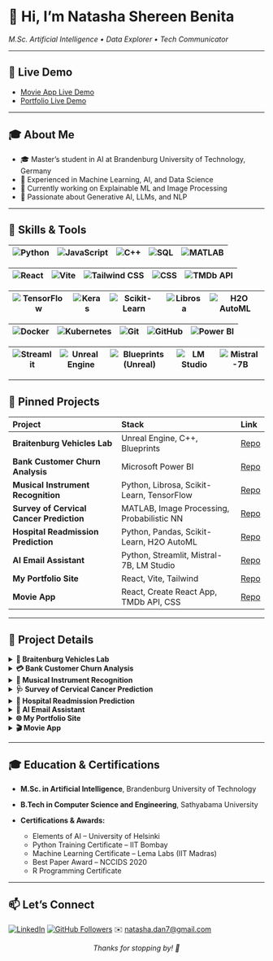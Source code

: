 # 👋 Hi, I’m Natasha Shereen Benita

*M.Sc. Artificial Intelligence • Data Explorer • Tech Communicator*

---

## 🚀 Live Demo

* [Movie App Live Demo](https://natdan24.github.io/movie-app/)
* [Portfolio Live Demo](https://natdan24.github.io/portfolio2025updated/)

---

## 🎓 About Me

* 🎓 Master’s student in AI at Brandenburg University of Technology, Germany
* 💼 Experienced in Machine Learning, AI, and Data Science
* 🔭 Currently working on Explainable ML and Image Processing
* 🌱 Passionate about Generative AI, LLMs, and NLP

---

## 🔧 Skills & Tools

| ![Python](https://img.shields.io/badge/Python-3670A0?style=flat\&logo=python\&logoColor=white) | ![JavaScript](https://img.shields.io/badge/JavaScript-F7DF1E?style=flat\&logo=javascript\&logoColor=black) | ![C++](https://img.shields.io/badge/C++-00599C?style=flat\&logo=cplusplus\&logoColor=white) | ![SQL](https://img.shields.io/badge/SQL-003B57?style=flat\&logo=postgresql\&logoColor=white) | ![MATLAB](https://img.shields.io/badge/MATLAB-0076A8?style=flat\&logo=mathworks\&logoColor=white) |
| :--------------------------------------------------------------------------------------------: | :--------------------------------------------------------------------------------------------------------: | :-----------------------------------------------------------------------------------------: | :------------------------------------------------------------------------------------------: | :-----------------------------------------------------------------------------------------------: |

| ![React](https://img.shields.io/badge/React-20232A?style=flat\&logo=react\&logoColor=61DAFB) | ![Vite](https://img.shields.io/badge/Vite-646CFF?style=flat\&logo=vite\&logoColor=white) | ![Tailwind CSS](https://img.shields.io/badge/Tailwind_CSS-38B2AC?style=flat\&logo=tailwind-css\&logoColor=white) | ![CSS](https://img.shields.io/badge/CSS-1572B6?style=flat\&logo=css3\&logoColor=white) | ![TMDb API](https://img.shields.io/badge/TMDb_API-01D277?style=flat\&logo=themoviedatabase\&logoColor=white) |
| :------------------------------------------------------------------------------------------: | :--------------------------------------------------------------------------------------: | :--------------------------------------------------------------------------------------------------------------: | :------------------------------------------------------------------------------------: | :----------------------------------------------------------------------------------------------------------: |

| ![TensorFlow](https://img.shields.io/badge/TensorFlow-FF6F00?style=flat\&logo=tensorflow\&logoColor=white) | ![Keras](https://img.shields.io/badge/Keras-D00000?style=flat\&logo=keras\&logoColor=white) | ![Scikit-Learn](https://img.shields.io/badge/Scikit--Learn-F7931E?style=flat\&logo=scikitlearn\&logoColor=white) | ![Librosa](https://img.shields.io/badge/Librosa-000000?style=flat) | ![H2O AutoML](https://img.shields.io/badge/H2O_AutoML-23A9E1?style=flat\&logo=h2o\&logoColor=white) |
| :--------------------------------------------------------------------------------------------------------: | :-----------------------------------------------------------------------------------------: | :--------------------------------------------------------------------------------------------------------------: | :----------------------------------------------------------------: | :-------------------------------------------------------------------------------------------------: |

| ![Docker](https://img.shields.io/badge/Docker-2496ED?style=flat\&logo=docker\&logoColor=white) | ![Kubernetes](https://img.shields.io/badge/Kubernetes-326CE5?style=flat\&logo=kubernetes\&logoColor=white) | ![Git](https://img.shields.io/badge/Git-F05032?style=flat\&logo=git\&logoColor=white) | ![GitHub](https://img.shields.io/badge/GitHub-181717?style=flat\&logo=github\&logoColor=white) | ![Power BI](https://img.shields.io/badge/Power_BI-F2C811?style=flat\&logo=microsoftpowerbi\&logoColor=white) |
| :--------------------------------------------------------------------------------------------: | :--------------------------------------------------------------------------------------------------------: | :-----------------------------------------------------------------------------------: | :--------------------------------------------------------------------------------------------: | :----------------------------------------------------------------------------------------------------------: |

| ![Streamlit](https://img.shields.io/badge/Streamlit-FF4B4B?style=flat\&logo=streamlit\&logoColor=white) | ![Unreal Engine](https://img.shields.io/badge/Unreal_Engine-0E1128?style=flat\&logo=unrealengine\&logoColor=white) | ![Blueprints (Unreal)](https://img.shields.io/badge/Blueprints-Unreal-4F4F4F?style=flat) | ![LM Studio](https://img.shields.io/badge/LM_Studio-000000?style=flat) | ![Mistral-7B](https://img.shields.io/badge/Mistral--7B-FFD700?style=flat) |
| :-----------------------------------------------------------------------------------------------------: | :----------------------------------------------------------------------------------------------------------------: | :--------------------------------------------------------------------------------------: | :--------------------------------------------------------------------: | :-----------------------------------------------------------------------: |

---

## 🚀 Pinned Projects

| Project                                  | Stack                                      | Link                                                                  |
| :--------------------------------------- | :----------------------------------------- | :-------------------------------------------------------------------- |
| **Braitenburg Vehicles Lab**             | Unreal Engine, C++, Blueprints             | [Repo](https://github.com/Natdan24/Braitenburg_Vehicles_UnrealEngine) |
| **Bank Customer Churn Analysis**         | Microsoft Power BI                         | [Repo](https://github.com/Natdan24/Bank-customer-churn-analysis)      |
| **Musical Instrument Recognition**       | Python, Librosa, Scikit-Learn, TensorFlow  | [Repo](https://github.com/Natdan24/Musical_Instrument_recognition)    |
| **Survey of Cervical Cancer Prediction** | MATLAB, Image Processing, Probabilistic NN | [Repo](https://github.com/Natdan24/Survey_cervical_Cancer_prediction) |
| **Hospital Readmission Prediction**      | Python, Pandas, Scikit-Learn, H2O AutoML   | [Repo](https://github.com/Natdan24/Hospital_Readmission_prediction)   |
| **AI Email Assistant**                   | Python, Streamlit, Mistral-7B, LM Studio   | [Repo](https://github.com/Natdan24/ai-email-assistant)                |
| **My Portfolio Site**                    | React, Vite, Tailwind                      | [Repo](https://github.com/Natdan24/portfolio2025updated)              |
| **Movie App**                            | React, Create React App, TMDb API, CSS     | [Repo](https://github.com/Natdan24/movie-app)                         |

---

## 📂 Project Details

<details>
<summary><strong>🤖 Braitenburg Vehicles Lab</strong></summary>

* **Stack:** Unreal Engine 4/5, C++, Blueprints
* **Summary:** Implemented all four classic Braitenburg vehicles in a real-time 3D simulation. Each vehicle uses simple sensor-motor couplings—excitatory vs. inhibitory, ipsilateral vs. contralateral, linear vs. non-linear—to produce emergent behaviors like “Alive,” “Fear,” “Aggression,” “Love,” “Explorer,” and “Values & Special Tastes.”
* **Demo:**
  ![Braitenburg Vehicle in Unreal Engine](/screenshots/AutoScreenshot.png)
* 🔗 [View Repo](https://github.com/Natdan24/Braitenburg_Vehicles_UnrealEngine)

</details>

<details>
<summary><strong>💳 Bank Customer Churn Analysis</strong></summary>

* **Stack:** Microsoft Power BI
* **Summary:** End-to-end churn-prediction workflow and interactive dashboard built in Power BI.
* **Repository Contents:**

  * `data/bank_customers.csv` (raw dataset)
  * `model/churn_report.pbix` (Power BI report)
  * `docs/churn_report.pdf` (exported dashboard)
* 🔗 [View Repo](https://github.com/Natdan24/Bank-customer-churn-analysis)

</details>

<details>
<summary><strong>🎵 Musical Instrument Recognition</strong></summary>

* **Stack:** Python, Librosa, Scikit-Learn, TensorFlow
* **Summary:** Hybrid GMM–SVM & LSTM audio classification of 10 instrument classes.
* **Key Result:** 91% accuracy with the LSTM model.
* 🔗 [View Repo](https://github.com/Natdan24/Musical_Instrument_recognition)

</details>

<details>
<summary><strong>🩺 Survey of Cervical Cancer Prediction</strong></summary>

* **Stack:** MATLAB, Image Processing, Probabilistic Neural Network
* **Summary:** RGB→LAB + entropy features + PNN for cervical cell malignancy detection.
* **Publication:** Best Paper Award at NCCCIDS 2020; Springer AISC vol 1317, pp 971–982.
* 🔗 [View Repo](https://github.com/Natdan24/Survey_cervical_Cancer_prediction)
* 🔗 [View Chapter (DOI)](https://doi.org/10.1007/978-981-16-1056-1_80)

</details>

<details>
<summary><strong>🏥 Hospital Readmission Prediction</strong></summary>

* **Stack:** Python, Pandas, Scikit-Learn, H2O AutoML
* **Summary:** EDA & predictive modeling for patient readmission risk using eICU data.
* **Key Result:** GBM model achieved 99% accuracy & 1.0 AUC.
* 🔗 [View Repo](https://github.com/Natdan24/Hospital_Readmission_prediction)

</details>

<details>
<summary><strong>📝 AI Email Assistant</strong></summary>

* **Stack:** Python, Streamlit, Requests, Mistral-7B (LM Studio)
* **Summary:** Offline Streamlit app that drafts professional emails with tone selection.
* **Features:** Formal/Friendly/Apologetic/Confident tones, bullet-point input, error handling.
* 🔗 [View Repo](https://github.com/Natdan24/ai-email-assistant)

</details>

<details>
<summary><strong>🌐 My Portfolio Site</strong></summary>

* **Stack:** React, Vite, Tailwind CSS
* **Summary:** Personal portfolio showcasing AI and EDA projects in a single-page flip-card design.
* 🔗 [View Repo](https://github.com/Natdan24/portfolio2025updated)

</details>

<details>
<summary><strong>🎬 Movie App</strong></summary>

* **Stack:** React, Create React App, TMDb API, CSS
* **Summary:** A Create React App–based movie website that fetches and displays movie data from The Movie Database (TMDb) API. Users can browse popular movies, search by title, and view details including ratings and overview.
* 🔗 [View Repo](https://github.com/Natdan24/movie-app)

</details>

---

## 🎓 Education & Certifications

* **M.Sc. in Artificial Intelligence**, Brandenburg University of Technology
* **B.Tech in Computer Science and Engineering**, Sathyabama University
* **Certifications & Awards:**

  * Elements of AI – University of Helsinki
  * Python Training Certificate – IIT Bombay
  * Machine Learning Certificate – Lema Labs (IIT Madras)
  * Best Paper Award – NCCIDS 2020
  * R Programming Certificate

---

## 📫 Let’s Connect

[![LinkedIn](https://img.shields.io/badge/LinkedIn-0A66C2?logo=linkedin\&logoColor=white)](https://www.linkedin.com/in/natasha-shereen-benita-132b70227/)
[![GitHub Followers](https://img.shields.io/github/followers/Natdan24?label=Follow\&style=social)](https://github.com/Natdan24)
✉️ [natasha.dan7@gmail.com](mailto:natasha.dan7@gmail.com)

<p align="center"><em>Thanks for stopping by! 🚀</em></p>
